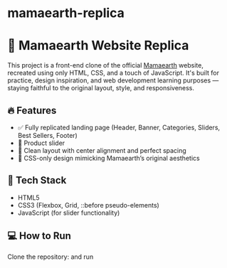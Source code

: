 # mamaearth-replica
# 🌿 Mamaearth Website Replica

This project is a front-end clone of the official [Mamaearth](https://mamaearth.in) website, recreated using only HTML, CSS, and a touch of JavaScript. It's built for practice, design inspiration, and web development learning purposes — staying faithful to the original layout, style, and responsiveness.

## 🔥 Features

- ✅ Fully replicated landing page (Header, Banner, Categories, Sliders, Best Sellers, Footer)
- 🛒 Product slider 
- 💯 Clean layout with center alignment and perfect spacing
- 🎨 CSS-only design mimicking Mamaearth’s original aesthetics

## 🧠 Tech Stack

- HTML5
- CSS3 (Flexbox, Grid, ::before pseudo-elements)
- JavaScript (for slider functionality)

## 💻 How to Run

 Clone the repository:
 and run
